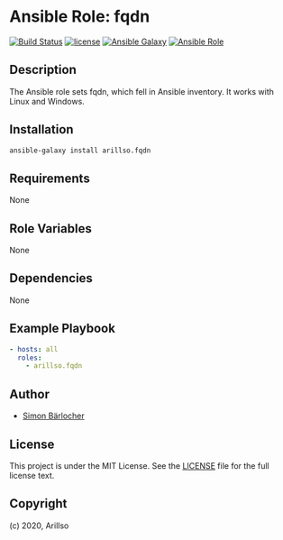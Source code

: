 # Ansible Role: fqdn

[![Build Status](https://img.shields.io/travis/arillso/ansible.fqdn.svg?branch=master&style=popout-square)](https://travis-ci.org/arillso/ansible.fqdn) [![license](https://img.shields.io/github/license/mashape/apistatus.svg?style=popout-square)](https://sbaerlo.ch/licence) [![Ansible Galaxy](https://img.shields.io/badge/ansible--galaxy-fqdn-blue.svg?style=popout-square)](https://galaxy.ansible.com/arillso/fqdn) [![Ansible Role](https://img.shields.io/ansible/role/d/25136.svg?style=popout-square)](https://galaxy.ansible.com/arillso/fqdn)

## Description

The Ansible role sets fqdn, which fell in Ansible inventory. It works with Linux and Windows.

## Installation

```bash
ansible-galaxy install arillso.fqdn
```

## Requirements

None

## Role Variables

None

## Dependencies

None

## Example Playbook

```yml
- hosts: all
  roles:
    - arillso.fqdn
```

## Author

- [Simon Bärlocher](https://sbaerlocher.ch)

## License

This project is under the MIT License. See the [LICENSE](https://sbaerlo.ch/licence) file for the full license text.

## Copyright

(c) 2020, Arillso
